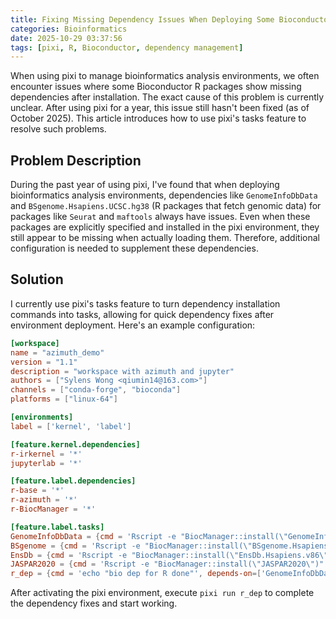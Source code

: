 ```yaml
---
title: Fixing Missing Dependency Issues When Deploying Some Bioconductor R Packages with pixi
categories: Bioinformatics
date: 2025-10-29 03:37:56
tags: [pixi, R, Bioconductor, dependency management]
---
```


When using pixi to manage bioinformatics analysis environments, we often encounter issues where some Bioconductor R packages show missing dependencies after installation. The exact cause of this problem is currently unclear. After using pixi for a year, this issue still hasn't been fixed (as of October 2025). This article introduces how to use pixi's tasks feature to resolve such problems.

<!-- more -->

## Problem Description

During the past year of using pixi, I've found that when deploying bioinformatics analysis environments, dependencies like `GenomeInfoDbData` and `BSgenome.Hsapiens.UCSC.hg38` (R packages that fetch genomic data) for packages like `Seurat` and `maftools` always have issues. Even when these packages are explicitly specified and installed in the pixi environment, they still appear to be missing when actually loading them. Therefore, additional configuration is needed to supplement these dependencies.

## Solution

I currently use pixi's tasks feature to turn dependency installation commands into tasks, allowing for quick dependency fixes after environment deployment. Here's an example configuration:

```toml
[workspace]
name = "azimuth_demo"
version = "1.1"
description = "workspace with azimuth and jupyter"
authors = ["Sylens Wong <qiumin14@163.com>"]
channels = ["conda-forge", "bioconda"]
platforms = ["linux-64"]

[environments]
label = ['kernel', 'label']

[feature.kernel.dependencies]
r-irkernel = '*'
jupyterlab = '*'

[feature.label.dependencies]
r-base = '*'
r-azimuth = '*'
r-BiocManager = '*'

[feature.label.tasks]
GenomeInfoDbData = {cmd = 'Rscript -e "BiocManager::install(\"GenomeInfoDbData\")"'}
BSgenome = {cmd = 'Rscript -e "BiocManager::install(\"BSgenome.Hsapiens.UCSC.hg38\")"'}
EnsDb = {cmd = 'Rscript -e "BiocManager::install(\"EnsDb.Hsapiens.v86\")"'}
JASPAR2020 = {cmd = 'Rscript -e "BiocManager::install(\"JASPAR2020\")"'}
r_dep = {cmd = 'echo "bio dep for R done"', depends-on=['GenomeInfoDbData', 'BSgenome', 'EnsDb', 'JASPAR2020']}
```

After activating the pixi environment, execute `pixi run r_dep` to complete the dependency fixes and start working.
